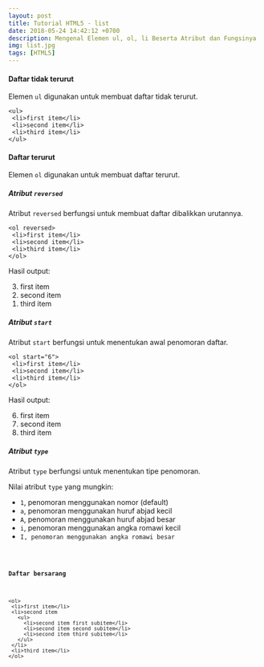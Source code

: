 ```yaml
---
layout: post
title: Tutorial HTML5 - list
date: 2018-05-24 14:42:12 +0700
description: Mengenal Elemen ul, ol, li Beserta Atribut dan Fungsinya
img: list.jpg
tags: [HTML5]
---
```

#### Daftar tidak terurut
Elemen <code>ul</code> digunakan untuk membuat daftar tidak terurut.

<pre>
<code data-language="html">&lt;ul&gt;
 &lt;li&gt;first item&lt;/li&gt;
 &lt;li&gt;second item&lt;/li&gt;
 &lt;li&gt;third item&lt;/li&gt;
&lt;/ul&gt;</code>
</pre>

#### Daftar terurut
Elemen <code>ol</code> digunakan untuk membuat daftar terurut.

##### Atribut <code>reversed</code>
Atribut <code>reversed</code> berfungsi untuk membuat daftar dibalikkan urutannya.

<pre>
<code data-language="html">&lt;ol reversed&gt;
 &lt;li&gt;first item&lt;/li&gt;
 &lt;li&gt;second item&lt;/li&gt;
 &lt;li&gt;third item&lt;/li&gt;
&lt;/ol&gt;</code>
</pre>

Hasil output:

<ol reversed>
  <li>first item</li>
  <li>second item</li>
  <li>third item</li>
</ol>

##### Atribut <code>start</code>
Atribut <code>start</code> berfungsi untuk menentukan awal penomoran daftar.

<pre>
<code data-language="html">&lt;ol start="6"&gt;
 &lt;li&gt;first item&lt;/li&gt;
 &lt;li&gt;second item&lt;/li&gt;
 &lt;li&gt;third item&lt;/li&gt;
&lt;/ol&gt;</code>
</pre>

Hasil output:

<ol start="6">
  <li>first item</li>
  <li>second item</li>
  <li>third item</li>
</ol>

##### Atribut <code>type</code>
Atribut <code>type</code> berfungsi untuk menentukan tipe penomoran.

Nilai atribut <code>type</code> yang mungkin:
* <code>1</code>, penomoran menggunakan nomor (default)
* <code>a</code>, penomoran menggunakan huruf abjad kecil
* <code>A</code>, penomoran menggunakan huruf abjad besar
* <code>i</code>, penomoran menggunakan angka romawi kecil
* <code>I</ocde>, penomoran menggunakan angka romawi besar

#### Daftar bersarang
<pre>
<code data-language="html">&lt;ol&gt;
 &lt;li&gt;first item&lt;/li&gt;
 &lt;li&gt;second item
   &lt;ul&gt;
     &lt;li&gt;second item first subitem&lt;/li&gt;
     &lt;li&gt;second item second subitem&lt;/li&gt;
     &lt;li&gt;second item third subitem&lt;/li&gt;
   &lt;/ul&gt;
 &lt;/li&gt;
 &lt;li&gt;third item&lt;/li&gt;
&lt;/ol&gt;</code>
</pre>
